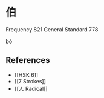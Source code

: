 # 伯
Frequency 821
General Standard 778

bó


## References
- [[HSK 6]]
- [[7 Strokes]]
- [[人 Radical]]